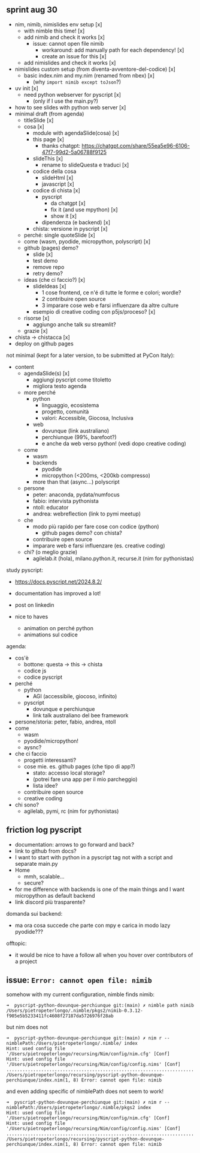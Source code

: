 ## sprint aug 30

- nim, nimib, nimislides env setup [x]
  - with nimble this time! [x]
  - add nimib and check it works [x]
    - issue: cannot open file nimib
      - workaround: add manually path for each dependency! [x]
      - create an issue for this [x]
  - add nimislides and check it works [x]
- nimislides custom setup (from diventa-avventore-del-codice) [x]
    - basic index.nim and my.nim (renamed from nbex) [x]
        - (why `import nimib except toJson`?)
- uv init [x]
    - need python webserver for pyscript [x]
        - (only if I use the main.py?)
- how to see slides with python web server [x]
- minimal draft (from agenda)
    - titleSlide [x]
    - cosa [x]
      - module with agendaSlide(cosa) [x]
      - this page [x]
        - thanks chatgpt: https://chatgpt.com/share/55ea5e96-6106-47f7-99d2-5a06788f9125
      - slideThis [x]
        - rename to slideQuesta e traduci [x]
      - codice della cosa
        - slideHtml [x]
        - javascript [x]
      - codice di chista [x]
        - pyscript
          - da chatgpt [x]
          - fix it (and use mpython) [x]
          - show it [x]
        - dipendenza (e backend) [x]
      - chista: versione in pyscript [x]
    - perché: single quoteSlide [x]
    - come (wasm, pyodide, micropython, polyscript) [x]
    - github (pages) demo?
      - slide [x]
      - test demo
      - remove repo
      - retry demo?
    - ideas (che ci faccio?) [x]
      - slideIdeas [x]
        - 1 cose frontend, ce n'é di tutte le forme e colori; wordle?
        - 2 contribuire open source
        - 3 imparare cose web e farsi influenzare da altre culture
      - esempio di creative coding con p5js/proceso? [x]
    - risorse [x]
      - aggiungo anche talk su streamlit?
    - grazie [x]
- chista -> chistacca [x]
- deploy on github pages

not minimal (kept for a later version, to be submitted at PyCon Italy):
- content
    - agendaSlide(s) [x]
        - aggiungi pyscript come titoletto
        - migliora testo agenda
    - more perché
        - python
            - linguaggio, ecosistema
            - progetto, comunità
            - valori: Accessible, Giocosa, Inclusiva
        - web
            - dovunque (link australiano)
            - perchiunque (99%, barefoot?)
            - e anche da web verso python! (vedi dopo creative coding)
    - come
      - wasm
      - backends
        - pyodide
        - micropython (<200ms, <200kb compresso)
      - more than that (async...) polyscript
    - persone
        - peter: anaconda, pydata/numfocus
        - fabio: intervista pythonista
        - ntoll: educator
        - andrea: webreflection (link to pymi meetup)
    - che
      - modo più rapido per fare cose con codice (python)
        - github pages demo? con chista?
      - contribuire open source
      - imparare web e farsi influenzare (es. creative coding)
    - chi? (o meglio grazie)
    	- agilelab.it (hola), milano.python.it, recurse.it (nim for pythonistas)

study pyscript:
- https://docs.pyscript.net/2024.8.2/
- documentation has improved a lot!

- post on linkedin
- nice to haves
    - animation on perché python
    - animations sul codice

agenda:
- cos'è
	- bottone: questa -> this -> chista
	- codice js
	- codice pyscript
- perché
	- python
		- AGI (accessibile, giocoso, infinito)
	- pyscript
		- dovunque e perchiunque
		- link talk australiano del bee framework
- persone/storia: peter, fabio, andrea, ntoll
- come
	- wasm
	- pyodide/micropython!
	- aysnc?
- che ci faccio
	- progetti interessanti?
	- cose mie. es. github pages (che tipo di app?)
		- stato: accesso local storage?
		- (potrei fare una app per il mio parcheggio)
		- lista idee?
	- contribuire open source
	- creative coding
- chi sono?
	- agilelab, pymi, rc (nim for pythonistas)

## friction log pyscript

- documentation: arrows to go forward and back?
- link to github from docs?
- I want to start with python in a pyscript tag not with a script and separate main.py
- Home
    - mmh, scalable...
    - secure?
- for me difference with backends is one of the main things and I want micropython as default backend
- link discord più trasparente?

domanda sui backend:
- ma ora cosa succede che parte con mpy e carica in modo lazy pyodide???

offtopic:
- it would be nice to have a follow all when you hover over contributors of a project

## issue: `Error: cannot open file: nimib`

somehow with my current configuration, nimble finds nimib:

    ➜  pyscript-python-dovunque-perchiunque git:(main) ✗ nimble path nimib
    /Users/pietropeterlongo/.nimble/pkgs2/nimib-0.3.12-f905e5b5233411fc4608f27187da5726976f28ab

but nim does not

    ➜  pyscript-python-dovunque-perchiunque git:(main) ✗ nim r --nimblePath:/Users/pietropeterlongo/.nimble/ index      
    Hint: used config file '/Users/pietropeterlongo/recursing/Nim/config/nim.cfg' [Conf]
    Hint: used config file '/Users/pietropeterlongo/recursing/Nim/config/config.nims' [Conf]
    ......................................................................
    /Users/pietropeterlongo/recursing/pyscript-python-dovunque-perchiunque/index.nim(1, 8) Error: cannot open file: nimib

and even adding specific of nimblePath does not seem to work!

    ➜  pyscript-python-dovunque-perchiunque git:(main) ✗ nim r --nimblePath:/Users/pietropeterlongo/.nimble/pkgs2 index
    Hint: used config file '/Users/pietropeterlongo/recursing/Nim/config/nim.cfg' [Conf]
    Hint: used config file '/Users/pietropeterlongo/recursing/Nim/config/config.nims' [Conf]
    ......................................................................
    /Users/pietropeterlongo/recursing/pyscript-python-dovunque-perchiunque/index.nim(1, 8) Error: cannot open file: nimib
